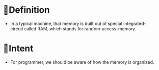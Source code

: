 # 📝Definition
- In a typical machine, that memory is built out of special integrated-circuit called RAM, which stands for random-access-memory.

# 🎯Intent
- For programmer, we should be aware of how the memory is organized.
